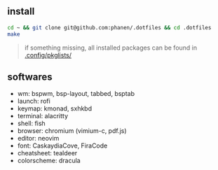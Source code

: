 ## install
```bash
cd ~ && git clone git@github.com:phanen/.dotfiles && cd .dotfiles
make
```

> if something missing, all installed packages can be found in [.config/pkglists/](.config/pkglists/)

## softwares
- wm: bspwm, bsp-layout, tabbed, bsptab
- launch: rofi
- keymap: kmonad, sxhkbd
- terminal: alacritty
- shell: fish
- browser: chromium (vimium-c, pdf.js)
- editor: neovim
- font: CaskaydiaCove, FiraCode
- cheatsheet: tealdeer
- colorscheme: dracula
